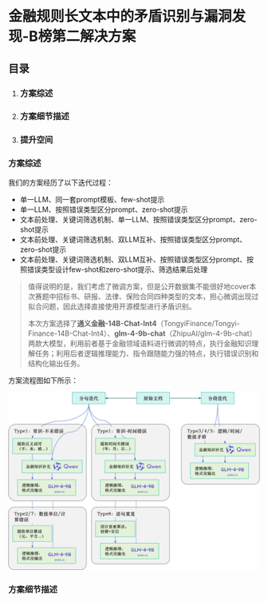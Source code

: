 # 金融规则长文本中的矛盾识别与漏洞发现-B榜第二解决方案

## 目录

1. ### 方案综述

2. ### 方案细节描述

3. ### 提升空间

### 方案综述

我们的方案经历了以下迭代过程：

- 单一LLM、同一套prompt模板、few-shot提示
- 单一LLM、按照错误类型区分prompt、zero-shot提示
- 文本前处理、关键词筛选机制、单一LLM、按照错误类型区分prompt、zero-shot提示
- 文本前处理、关键词筛选机制、双LLM互补、按照错误类型区分prompt、zero-shot提示
- 文本前处理、关键词筛选机制、双LLM互补、按照错误类型区分prompt、按照错误类型设计few-shot和zero-shot提示、筛选结果后处理

> 值得说明的是，我们考虑了微调方案，但是公开数据集不能很好地cover本次赛题中招标书、研报、法律、保险合同四种类型的文本，担心微调出现过拟合问题，因此选择直接使用开源模型进行矛盾识别。
>
> 本次方案选择了**通义金融-14B-Chat-Int4**（TongyiFinance/Tongyi-Finance-14B-Chat-Int4）、**glm-4-9b-chat**（ZhipuAI/glm-4-9b-chat）两款大模型，利用前者基于金融领域语料进行微调的特点，执行金融知识理解任务；利用后者逻辑推理能力、指令跟随能力强的特点，执行错误识别和结构化输出任务。

方案流程图如下所示：

![flowchart](.\fig\flowchart.png)

### 方案细节描述

